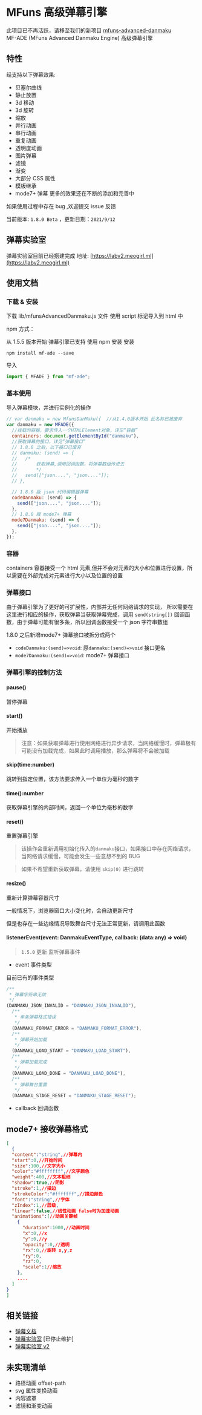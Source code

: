 # MFuns 高级弹幕引擎
此项目已不再活跃，请移至我们的新项目 [mfuns-advanced-danmaku](https://github.com/Mfuns-cn/mfuns-advanced-danmaku)  
MF-ADE (MFuns Advanced Danmaku Engine) 高级弹幕引擎

## 特性

经支持以下弹幕效果:

- 贝塞尔曲线
- 静止放置
- 3d 移动
- 3d 旋转
- 缩放
- 并行动画
- 串行动画
- 重复动画
- 透明度动画
- 图片弹幕
- 滤镜
- 渐变
- 大部分 CSS 属性
- 模板继承
- mode7+ 弹幕
  更多的效果还在不断的添加和完善中

如果使用过程中存在 bug ,欢迎提交 issue 反馈

当前版本: `1.8.0 Beta` ，更新日期：`2021/9/12`

## 弹幕实验室

弹幕实验室目前已经搭建完成 地址: [https://labv2.meogirl.ml](https://labv2.meogirl.ml)

## 使用文档

### 下载 & 安装

下载 lib/mfunsAdvancedDanmaku.js 文件
使用 script 标记导入到 html 中

npm 方式：

从 1.5.5 版本开始 弹幕引擎已支持 使用 npm 安装
安装

```
npm install mf-ade --save
```

导入

```js
import { MFADE } from "mf-ade";
```

### 基本使用

导入弹幕模块，并进行实例化的操作

```js
// var danmaku = new MfunsDanMaku({  //从1.4.0版本开始 此名称已被废弃
var danmaku = new MFADE({
  //挂载的容器，要求传入一个HTMLElement对象，详见“容器”
  containers: document.getElementById("danmaku"),
  //获取弹幕的接口，详见“弹幕接口”
  // 1.8.0 之后，以下接口已废弃
  // danmaku: (send) => {
  //   /*
  //       获取弹幕,调用回调函数，将弹幕数组传进去
  //       */
  //   send(["json....", "json...."]);
  // },

  // 1.8.0 版 json 代码编辑器弹幕
  codeDanmaku: (send) => {
    send(["json....", "json...."]);
  },
  // 1.8.0 版 mode7+ 弹幕
  mode7Danmaku: (send) => {
    send(["json....", "json...."]);
  },
});
```

### 容器

containers 容器接受一个 html 元素,但并不会对元素的大小和位置进行设置，所以需要在外部完成对元素进行大小以及位置的设置

### 弹幕接口

由于弹幕引擎为了更好的可扩展性，内部并无任何网络请求的实现，
所以需要在这里进行相应的操作，获取弹幕当获取弹幕完成，调用 `send(string[])` 回调函数，由于弹幕可能有很多条，所以回调函数接受一个 json 字符串数组

1.8.0 之后新增mode7+  弹幕接口被拆分成两个

- `codeDanmaku:(send)=>void`:  原`danmaku:(send)=>void` 接口更名
- `mode7Danmaku:(send)=>void`: mode7+ 弹幕接口


### 弹幕引擎的控制方法

#### pause()

暂停弹幕

#### start()

开始播放

> 注意：如果获取弹幕进行使用网络进行异步请求，当网络缓慢时，弹幕极有可能没有加载完成，如果此时调用播放，那么弹幕将不会被加载

#### skip(time:number)

跳转到指定位置，该方法要求传入一个单位为毫秒的数字

#### time():number

获取弹幕引擎的内部时间，返回一个单位为毫秒的数字

#### reset()

重置弹幕引擎

> 该操作会重新调用初始化传入的`danmaku`接口，如果接口中存在网络请求，当网络请求缓慢，可能会发生一些意想不到的 BUG

> 如果不希望重新获取弹幕，请使用 `skip(0)` 进行跳转

#### resize()

重新计算弹幕容器尺寸

一般情况下，浏览器窗口大小变化时，会自动更新尺寸

但是也存在一些边缘情况导致舞台尺寸无法正常更新，请调用此函数

#### listenerEvent(event: DanmakuEventType, callback: (data:any) => void)

> `1.5.0` 更新
> 监听弹幕事件

- event 事件类型

目前已有的事件类型

```js
/**
 * 弹幕字符串无效
 */
(DANMAKU_JSON_INVALID = "DANMAKU_JSON_INVALID"),
  /**
   * 单条弹幕格式错误
   */
  (DANMAKU_FORMAT_ERROR = "DANMAKU_FORMAT_ERROR"),
  /**
   * 弹幕开始加载
   */
  (DANMAKU_LOAD_START = "DANMAKU_LOAD_START"),
  /**
   * 弹幕加载完成
   */
  (DANMAKU_LOAD_DONE = "DANMAKU_LOAD_DONE"),
  /**
   * 弹幕舞台重置
   */
  (DANMAKU_STAGE_RESET = "DANMAKU_STAGE_RESET");
```

- callback 回调函数

## mode7+ 接收弹幕格式

```json
[
  {
  "content":"string",//弹幕内
  "start":0,//开始时间
  "size":100,//文字大小
  "color":"#ffffffff",//文字颜色
  "weight":400,//文本粗细
  "shadow":true,//阴影
  "stroke":1,//描边
  "strokeColor":"#fffffff",//描边颜色
  "font":"string",//字体
  "zIndex":1,//层级,
  "linear":false,//线性动画 false时为加速动画
  "animations":[//动画关键帧
    {
      "duration":1000,//动画时间
      "x":0,//x
      "y":0,//y
      "opacity":0,//透明
      "rx":0,//旋转 x,y,z
      "ry":0,
      "rz":0,
      "scale":1//缩放
    },
    ....
  ]
}
]
```



## 相关链接

- [弹幕文档](https://meogirl.ml/2021/06/11/danmaku/Mfuns%E5%BC%B9%E5%B9%95%E6%89%8B%E5%86%8C/)
- [弹幕实验室](https://lab.meogirl.ml) [已停止维护]
- [弹幕实验室 v2](https://labv2.meogirl.ml)

## 未实现清单

- 路径动画 offset-path
- svg 属性变换动画
- 内容遮罩
- 滤镜和渐变动画
